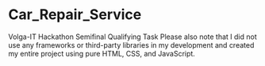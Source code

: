 # Car_Repair_Service
Volga-IT Hackathon Semifinal Qualifying Task
Please also note that I did not use any frameworks or third-party libraries in my development and created my entire project using pure HTML, CSS, and JavaScript.
